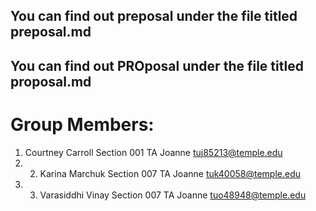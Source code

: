 ## You can find out preposal under the file titled preposal.md
## You can find out PROposal under the file titled proposal.md
# Group Members: 
1. Courtney Carroll Section 001 TA Joanne tuj85213@temple.edu 
2. 2. Karina Marchuk Section 007 TA Joanne tuk40058@temple.edu  
3. 3. Varasiddhi Vinay Section 007 TA Joanne tuo48948@temple.edu
